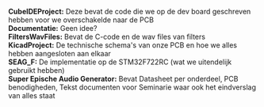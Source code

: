 **CubeIDEProject:** Deze bevat de code die we op de dev board geschreven hebben voor we overschakelde naar de PCB \
**Documentatie:** Geen idee? \
**FiltersWavFiles:** Bevat de C-code en de wav files van filters \
**KicadProject:** De technische schema's van onze PCB en hoe we alles hebben aangesloten aan elkaar \
**SEAG_F:** De implementatie op de STM32F722RC (wat we uitendelijk gebruikt hebben) \
**Super Epische Audio Generator:** Bevat Datasheet per onderdeel, PCB benodigheden, Tekst documenten voor Seminarie waar ook het eindverslag van alles staat 
